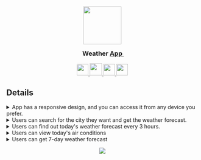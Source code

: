 <h3 align="center">
  <a href="https://weatherapp-ecs.vercel.app">
    <img src="https://img001.prntscr.com/file/img001/Vu5UuC0TQOuih3HOWsSNHg.png" width="100"/>
  </a>
  <br/>
	<img src="https://raw.githubusercontent.com/catppuccin/catppuccin/main/assets/misc/transparent.png" height="30" width="0px"/>
	Weather
	<a href="https://weatherapp-ecs.vercel.app">
    	  App
 	</a>
	<img src="https://raw.githubusercontent.com/catppuccin/catppuccin/main/assets/misc/transparent.png" height="30" width="0px"/>
</h3>

<p align="center">
  <a href="https://www.typescriptlang.org">
    <img src="https://badges.aleen42.com/src/typescript.svg" height="30">
   </a>
	<a href="https://nextjs.org">
    <img src="https://img.shields.io/badge/Next-black?style=for-the-badge&logo=next.js&logoColor=white" height="32">
  </a>
  	<a href="https://tailwindcss.com">
    <img src="https://img.shields.io/badge/tailwindcss-%2338B2AC.svg?style=for-the-badge&logo=tailwind-css&logoColor=white" height="30" >
  </a>
  <a href="https://redux-toolkit.js.org">
    <img src="https://img.shields.io/badge/redux-%23593d88.svg?style=for-the-badge&logo=redux&logoColor=white" height="30" >
  </a>
</p>

## Details

<details>
<summary>App has a responsive design, and you can access it from any device you prefer.</summary>
</details>
<details>
<summary>Users can search for the city they want and get the weather forecast.</summary>
</details>
<details>
<summary>Users can find out today's weather forecast every 3 hours.</summary>
</details>
<details>
<summary>Users can view today's air conditions</summary>
</details>
<details>
<summary>Users can get 7-day weather forecast</summary>
</details>

<p align="center">
  <a href="https://github.com/emrecsmsk">
    <img src="https://img001.prntscr.com/file/img001/2yOOyD2QSPSPl-AFK8YnLQ.png" />
  </a>
</p>
